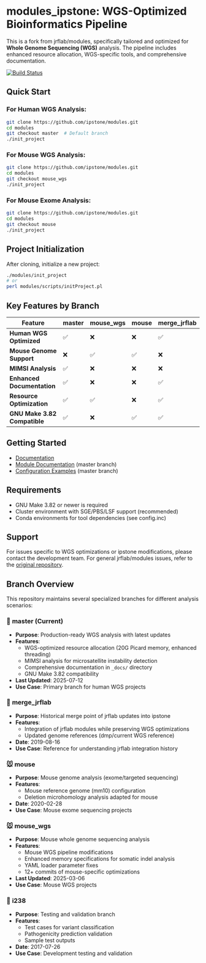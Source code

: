 # modules_ipstone: WGS-Optimized Bioinformatics Pipeline

This is a fork from jrflab/modules, specifically tailored and optimized for **Whole Genome Sequencing (WGS)** analysis. The pipeline includes enhanced resource allocation, WGS-specific tools, and comprehensive documentation.

[![Build Status](https://travis-ci.org/cBioPortal/cbioportal.svg?branch=master)](https://travis-ci.org/jrflab/modules)

## Quick Start

### For Human WGS Analysis:
```bash
git clone https://github.com/ipstone/modules.git
cd modules
git checkout master  # Default branch
./init_project
```

### For Mouse WGS Analysis:
```bash
git clone https://github.com/ipstone/modules.git
cd modules  
git checkout mouse_wgs
./init_project
```

### For Mouse Exome Analysis:
```bash
git clone https://github.com/ipstone/modules.git
cd modules
git checkout mouse
./init_project
```

## Project Initialization

After cloning, initialize a new project:
```bash
./modules/init_project
# or
perl modules/scripts/initProject.pl
```

## Key Features by Branch

| Feature | master | mouse_wgs | mouse | merge_jrflab |
|---------|--------|-----------|-------|-------------|
| **Human WGS Optimized** | ✅ | ❌ | ❌ | ✅ |
| **Mouse Genome Support** | ❌ | ✅ | ✅ | ❌ |
| **MIMSI Analysis** | ✅ | ❌ | ❌ | ❌ |
| **Enhanced Documentation** | ✅ | ❌ | ❌ | ✅ |
| **Resource Optimization** | ✅ | ✅ | ❌ | ✅ |
| **GNU Make 3.82 Compatible** | ✅ | ❌ | ✅ | ✅ |

## Getting Started
- [Documentation](https://github.com/jrflab/modules/wiki)
- [Module Documentation](_docs/README_docs.md) (master branch)
- [Configuration Examples](_docs/examples/) (master branch)

## Requirements
- GNU Make 3.82 or newer is required
- Cluster environment with SGE/PBS/LSF support (recommended)
- Conda environments for tool dependencies (see config.inc)

## Support
For issues specific to WGS optimizations or ipstone modifications, please contact the development team. For general jrflab/modules issues, refer to the [original repository](https://github.com/jrflab/modules).

## Branch Overview

This repository maintains several specialized branches for different analysis scenarios:

### 🔬 **master** (Current)
- **Purpose**: Production-ready WGS analysis with latest updates
- **Features**: 
  - WGS-optimized resource allocation (20G Picard memory, enhanced threading)
  - MIMSI analysis for microsatellite instability detection
  - Comprehensive documentation in `_docs/` directory
  - GNU Make 3.82 compatibility
- **Last Updated**: 2025-07-12
- **Use Case**: Primary branch for human WGS projects

### 🔄 **merge_jrflab** 
- **Purpose**: Historical merge point of jrflab updates into ipstone
- **Features**: 
  - Integration of jrflab modules while preserving WGS optimizations
  - Updated genome references (dmp/current WGS reference)
- **Date**: 2019-08-16
- **Use Case**: Reference for understanding jrflab integration history

### 🐭 **mouse**
- **Purpose**: Mouse genome analysis (exome/targeted sequencing)
- **Features**:
  - Mouse reference genome (mm10) configuration
  - Deletion microhomology analysis adapted for mouse
- **Date**: 2020-02-28  
- **Use Case**: Mouse exome sequencing projects

### 🐭 **mouse_wgs**
- **Purpose**: Mouse whole genome sequencing analysis
- **Features**:
  - Mouse WGS pipeline modifications
  - Enhanced memory specifications for somatic indel analysis
  - YAML loader parameter fixes
  - 12+ commits of mouse-specific optimizations
- **Last Updated**: 2025-03-06
- **Use Case**: Mouse WGS projects

### 🧪 **i238**
- **Purpose**: Testing and validation branch
- **Features**:
  - Test cases for variant classification
  - Pathogenicity prediction validation
  - Sample test outputs
- **Date**: 2017-07-26
- **Use Case**: Development testing and validation
